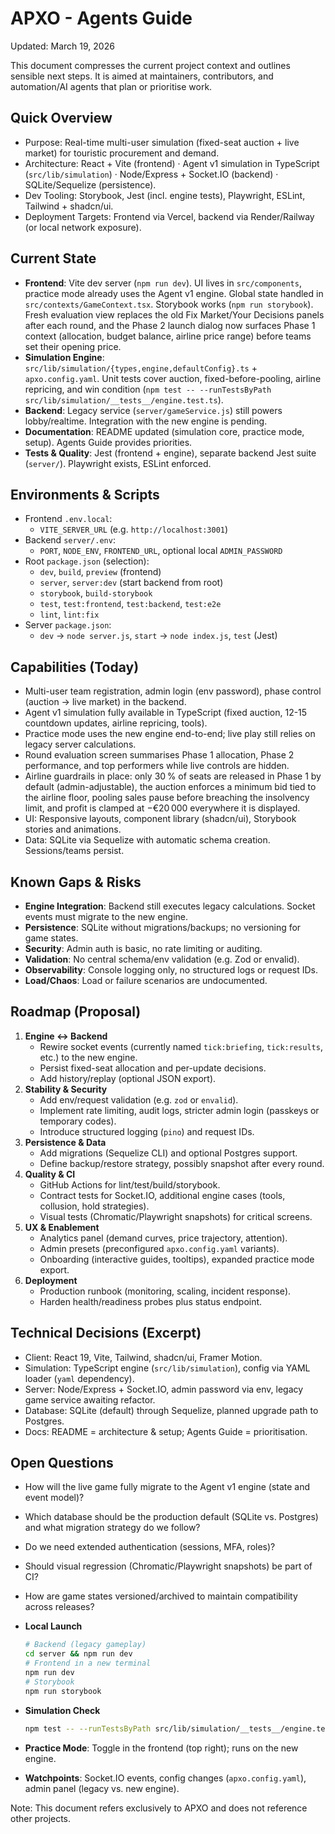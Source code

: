 # APXO - Agents Guide

Updated: March 19, 2026

This document compresses the current project context and outlines sensible next steps. It is aimed at maintainers, contributors, and automation/AI agents that plan or prioritise work.

## Quick Overview
- Purpose: Real-time multi-user simulation (fixed-seat auction + live market) for touristic procurement and demand.
- Architecture: React + Vite (frontend) · Agent v1 simulation in TypeScript (`src/lib/simulation`) · Node/Express + Socket.IO (backend) · SQLite/Sequelize (persistence).
- Dev Tooling: Storybook, Jest (incl. engine tests), Playwright, ESLint, Tailwind + shadcn/ui.
- Deployment Targets: Frontend via Vercel, backend via Render/Railway (or local network exposure).

## Current State
- **Frontend**: Vite dev server (`npm run dev`). UI lives in `src/components`, practice mode already uses the Agent v1 engine. Global state handled in `src/contexts/GameContext.tsx`. Storybook works (`npm run storybook`). Fresh evaluation view replaces the old Fix Market/Your Decisions panels after each round, and the Phase 2 launch dialog now surfaces Phase 1 context (allocation, budget balance, airline price range) before teams set their opening price.
- **Simulation Engine**: `src/lib/simulation/{types,engine,defaultConfig}.ts` + `apxo.config.yaml`. Unit tests cover auction, fixed-before-pooling, airline repricing, and win condition (`npm test -- --runTestsByPath src/lib/simulation/__tests__/engine.test.ts`).
- **Backend**: Legacy service (`server/gameService.js`) still powers lobby/realtime. Integration with the new engine is pending.
- **Documentation**: README updated (simulation core, practice mode, setup). Agents Guide provides priorities.
- **Tests & Quality**: Jest (frontend + engine), separate backend Jest suite (`server/`). Playwright exists, ESLint enforced.

## Environments & Scripts
- Frontend `.env.local`:
  - `VITE_SERVER_URL` (e.g. `http://localhost:3001`)
- Backend `server/.env`:
  - `PORT`, `NODE_ENV`, `FRONTEND_URL`, optional local `ADMIN_PASSWORD`
- Root `package.json` (selection):
  - `dev`, `build`, `preview` (frontend)
  - `server`, `server:dev` (start backend from root)
  - `storybook`, `build-storybook`
  - `test`, `test:frontend`, `test:backend`, `test:e2e`
  - `lint`, `lint:fix`
- Server `package.json`:
  - `dev` → `node server.js`, `start` → `node index.js`, `test` (Jest)

## Capabilities (Today)
- Multi-user team registration, admin login (env password), phase control (auction → live market) in the backend.
- Agent v1 simulation fully available in TypeScript (fixed auction, 12-15 countdown updates, airline repricing, tools).
- Practice mode uses the new engine end-to-end; live play still relies on legacy server calculations.
- Round evaluation screen summarises Phase 1 allocation, Phase 2 performance, and top performers while live controls are hidden.
- Airline guardrails in place: only 30 % of seats are released in Phase 1 by default (admin-adjustable), the auction enforces a minimum bid tied to the airline floor, pooling sales pause before breaching the insolvency limit, and profit is clamped at −€20 000 everywhere it is displayed.
- UI: Responsive layouts, component library (shadcn/ui), Storybook stories and animations.
- Data: SQLite via Sequelize with automatic schema creation. Sessions/teams persist.

## Known Gaps & Risks
- **Engine Integration**: Backend still executes legacy calculations. Socket events must migrate to the new engine.
- **Persistence**: SQLite without migrations/backups; no versioning for game states.
- **Security**: Admin auth is basic, no rate limiting or auditing.
- **Validation**: No central schema/env validation (e.g. Zod or envalid).
- **Observability**: Console logging only, no structured logs or request IDs.
- **Load/Chaos**: Load or failure scenarios are undocumented.

## Roadmap (Proposal)
1. **Engine ↔ Backend**
   - Rewire socket events (currently named `tick:briefing`, `tick:results`, etc.) to the new engine.
   - Persist fixed-seat allocation and per-update decisions.
   - Add history/replay (optional JSON export).
2. **Stability & Security**
   - Add env/request validation (e.g. `zod` or `envalid`).
   - Implement rate limiting, audit logs, stricter admin login (passkeys or temporary codes).
   - Introduce structured logging (`pino`) and request IDs.
3. **Persistence & Data**
   - Add migrations (Sequelize CLI) and optional Postgres support.
   - Define backup/restore strategy, possibly snapshot after every round.
4. **Quality & CI**
   - GitHub Actions for lint/test/build/storybook.
   - Contract tests for Socket.IO, additional engine cases (tools, collusion, hold strategies).
   - Visual tests (Chromatic/Playwright snapshots) for critical screens.
5. **UX & Enablement**
   - Analytics panel (demand curves, price trajectory, attention).
   - Admin presets (preconfigured `apxo.config.yaml` variants).
   - Onboarding (interactive guides, tooltips), expanded practice mode export.
6. **Deployment**
   - Production runbook (monitoring, scaling, incident response).
   - Harden health/readiness probes plus status endpoint.

## Technical Decisions (Excerpt)
- Client: React 19, Vite, Tailwind, shadcn/ui, Framer Motion.
- Simulation: TypeScript engine (`src/lib/simulation`), config via YAML loader (`yaml` dependency).
- Server: Node/Express + Socket.IO, admin password via env, legacy game service awaiting refactor.
- Database: SQLite (default) through Sequelize, planned upgrade path to Postgres.
- Docs: README = architecture & setup; Agents Guide = prioritisation.

## Open Questions
- How will the live game fully migrate to the Agent v1 engine (state and event model)?
- Which database should be the production default (SQLite vs. Postgres) and what migration strategy do we follow?
- Do we need extended authentication (sessions, MFA, roles)?
- Should visual regression (Chromatic/Playwright snapshots) be part of CI?
- How are game states versioned/archived to maintain compatibility across releases?

- **Local Launch**
  ```bash
  # Backend (legacy gameplay)
  cd server && npm run dev
  # Frontend in a new terminal
  npm run dev
  # Storybook
  npm run storybook
  ```
- **Simulation Check**
  ```bash
  npm test -- --runTestsByPath src/lib/simulation/__tests__/engine.test.ts
  ```
- **Practice Mode**: Toggle in the frontend (top right); runs on the new engine.
- **Watchpoints**: Socket.IO events, config changes (`apxo.config.yaml`), admin panel (legacy vs. new engine).

Note: This document refers exclusively to APXO and does not reference other projects.

